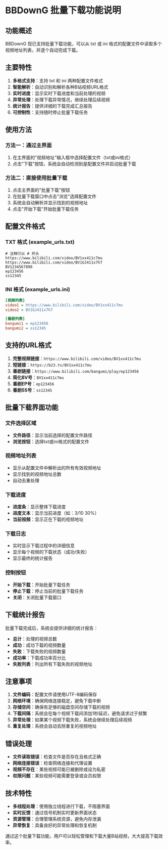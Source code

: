 # BBDownG 批量下载功能说明

## 功能概述

BBDownG 现已支持批量下载功能，可以从 txt 或 ini 格式的配置文件中读取多个视频地址列表，并逐个自动完成下载。

## 主要特性

1. **多格式支持**：支持 txt 和 ini 两种配置文件格式
2. **智能解析**：自动识别和解析各种B站视频URL格式
3. **实时进度**：显示实时下载进度和当前处理的视频
4. **异常处理**：处理下载异常情况，继续处理后续视频
5. **统计报告**：提供详细的下载完成汇总报告
6. **可控制性**：支持随时停止批量下载任务

## 使用方法

### 方法一：通过主界面
1. 在主界面的"视频地址"输入框中选择配置文件（txt或ini格式）
2. 点击"下载"按钮，系统会自动检测到是配置文件并启动批量下载

### 方法二：直接使用批量下载
1. 点击主界面的"批量下载"按钮
2. 在批量下载窗口中点击"浏览"选择配置文件
3. 系统会自动解析并显示找到的视频地址
4. 点击"开始下载"开始批量下载任务

## 配置文件格式

### TXT 格式 (example_urls.txt)
```
# 注释行以 # 开头
https://www.bilibili.com/video/BV1xx411c7mu
https://www.bilibili.com/video/BV1GJ411x7h7
BV1234567890
ep123456
ss12345
```

### INI 格式 (example_urls.ini)
```ini
[视频列表]
video1 = https://www.bilibili.com/video/BV1xx411c7mu
video2 = BV1GJ411x7h7

[番剧列表]
bangumi1 = ep123456
bangumi2 = ss12345
```

## 支持的URL格式

1. **完整视频链接**：`https://www.bilibili.com/video/BV1xx411c7mu`
2. **短链接**：`https://b23.tv/BV1xx411c7mu`
3. **番剧链接**：`https://www.bilibili.com/bangumi/play/ep123456`
4. **简化BV号**：`BV1xx411c7mu`
5. **番剧EP号**：`ep123456`
6. **番剧SS号**：`ss12345`

## 批量下载界面功能

### 文件选择区域
- **文件路径**：显示当前选择的配置文件路径
- **浏览按钮**：选择txt或ini格式的配置文件

### 视频地址列表
- 显示从配置文件中解析出的所有有效视频地址
- 显示找到的视频地址总数
- 自动去重处理

### 下载进度
- **进度条**：显示整体下载进度
- **进度文本**：显示当前进度（如：3/10 30%）
- **当前视频**：显示正在下载的视频地址

### 下载日志
- 实时显示下载过程中的详细信息
- 显示每个视频的下载状态（成功/失败）
- 显示最终的统计报告

### 控制按钮
- **开始下载**：开始批量下载任务
- **停止下载**：停止当前的批量下载任务
- **关闭**：关闭批量下载窗口

## 下载统计报告

批量下载完成后，系统会提供详细的统计报告：

- **总计**：处理的视频总数
- **成功**：成功下载的视频数量
- **失败**：下载失败的视频数量
- **成功率**：下载成功率百分比
- **失败列表**：列出所有下载失败的视频地址

## 注意事项

1. **文件编码**：配置文件请使用UTF-8编码保存
2. **网络环境**：确保网络连接稳定，避免下载中断
3. **存储空间**：确保有足够的磁盘空间存储下载的视频
4. **下载间隔**：系统会在每个视频下载间添加1秒延迟，避免请求过于频繁
5. **异常处理**：如果某个视频下载失败，系统会继续处理后续视频
6. **重复处理**：系统会自动去除重复的视频地址

## 错误处理

- **文件读取错误**：检查文件是否存在且格式正确
- **网络连接错误**：检查网络连接和代理设置
- **视频不存在**：某些视频可能已被删除或设为私密
- **权限问题**：某些视频可能需要登录或会员权限

## 技术特性

- **多线程处理**：使用独立线程进行下载，不阻塞界面
- **实时反馈**：通过信号机制实时更新界面状态
- **资源管理**：合理管理系统资源，避免内存泄漏
- **异常恢复**：具备良好的异常处理和恢复机制

通过这个批量下载功能，用户可以轻松管理和下载大量B站视频，大大提高下载效率。